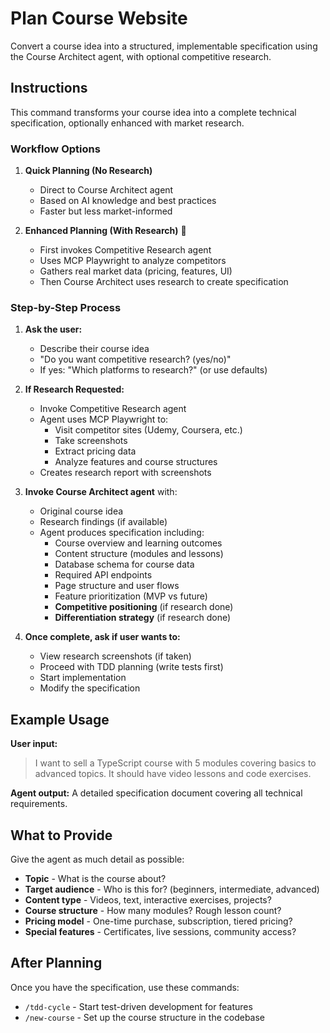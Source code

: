 # Plan Course Website

Convert a course idea into a structured, implementable specification using the Course Architect agent, with optional competitive research.

## Instructions

This command transforms your course idea into a complete technical specification, optionally enhanced with market research.

### Workflow Options

1. **Quick Planning (No Research)**
   - Direct to Course Architect agent
   - Based on AI knowledge and best practices
   - Faster but less market-informed

2. **Enhanced Planning (With Research)** 🔬
   - First invokes Competitive Research agent
   - Uses MCP Playwright to analyze competitors
   - Gathers real market data (pricing, features, UI)
   - Then Course Architect uses research to create specification

### Step-by-Step Process

1. **Ask the user:**
   - Describe their course idea
   - "Do you want competitive research? (yes/no)"
   - If yes: "Which platforms to research?" (or use defaults)

2. **If Research Requested:**
   - Invoke Competitive Research agent
   - Agent uses MCP Playwright to:
     * Visit competitor sites (Udemy, Coursera, etc.)
     * Take screenshots
     * Extract pricing data
     * Analyze features and course structures
   - Creates research report with screenshots

3. **Invoke Course Architect agent** with:
   - Original course idea
   - Research findings (if available)
   - Agent produces specification including:
     * Course overview and learning outcomes
     * Content structure (modules and lessons)
     * Database schema for course data
     * Required API endpoints
     * Page structure and user flows
     * Feature prioritization (MVP vs future)
     * **Competitive positioning** (if research done)
     * **Differentiation strategy** (if research done)

4. **Once complete, ask if user wants to:**
   - View research screenshots (if taken)
   - Proceed with TDD planning (write tests first)
   - Start implementation
   - Modify the specification

## Example Usage

**User input:**
> I want to sell a TypeScript course with 5 modules covering basics to advanced topics. It should have video lessons and code exercises.

**Agent output:**
A detailed specification document covering all technical requirements.

## What to Provide

Give the agent as much detail as possible:
- **Topic** - What is the course about?
- **Target audience** - Who is this for? (beginners, intermediate, advanced)
- **Content type** - Videos, text, interactive exercises, projects?
- **Course structure** - How many modules? Rough lesson count?
- **Pricing model** - One-time purchase, subscription, tiered pricing?
- **Special features** - Certificates, live sessions, community access?

## After Planning

Once you have the specification, use these commands:
- `/tdd-cycle` - Start test-driven development for features
- `/new-course` - Set up the course structure in the codebase
